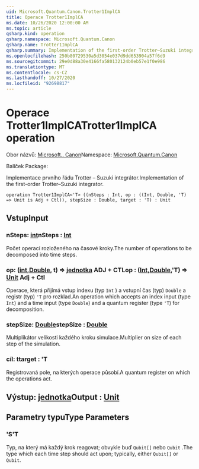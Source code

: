 ```yaml
---
uid: Microsoft.Quantum.Canon.Trotter1ImplCA
title: Operace Trotter1ImplCA
ms.date: 10/26/2020 12:00:00 AM
ms.topic: article
qsharp.kind: operation
qsharp.namespace: Microsoft.Quantum.Canon
qsharp.name: Trotter1ImplCA
qsharp.summary: Implementation of the first-order Trotter–Suzuki integrator.
ms.openlocfilehash: 250b80729530a5d3054e037d9dd653904a57f6d9
ms.sourcegitcommit: 29e0d88a30e4166fa580132124b0eb57e1f0e986
ms.translationtype: MT
ms.contentlocale: cs-CZ
ms.lasthandoff: 10/27/2020
ms.locfileid: "92698817"
---
```

# <a name="trotter1implca-operation"></a><span data-ttu-id="30004-102">Operace Trotter1ImplCA</span><span class="sxs-lookup"><span data-stu-id="30004-102">Trotter1ImplCA operation</span></span>

<span data-ttu-id="30004-103">Obor názvů: [Microsoft.. Canon](xref:Microsoft.Quantum.Canon)</span><span class="sxs-lookup"><span data-stu-id="30004-103">Namespace: [Microsoft.Quantum.Canon](xref:Microsoft.Quantum.Canon)</span></span>

<span data-ttu-id="30004-104">Balíček [](https://nuget.org/packages/)</span><span class="sxs-lookup"><span data-stu-id="30004-104">Package: [](https://nuget.org/packages/)</span></span>


<span data-ttu-id="30004-105">Implementace prvního řádu Trotter – Suzuki integrátor.</span><span class="sxs-lookup"><span data-stu-id="30004-105">Implementation of the first-order Trotter–Suzuki integrator.</span></span>

```qsharp
operation Trotter1ImplCA<'T> ((nSteps : Int, op : ((Int, Double, 'T) => Unit is Adj + Ctl)), stepSize : Double, target : 'T) : Unit
```


## <a name="input"></a><span data-ttu-id="30004-106">Vstup</span><span class="sxs-lookup"><span data-stu-id="30004-106">Input</span></span>

### <a name="nsteps--int"></a><span data-ttu-id="30004-107">nSteps: [int](xref:microsoft.quantum.lang-ref.int)</span><span class="sxs-lookup"><span data-stu-id="30004-107">nSteps : [Int](xref:microsoft.quantum.lang-ref.int)</span></span>

<span data-ttu-id="30004-108">Počet operací rozloženého na časové kroky.</span><span class="sxs-lookup"><span data-stu-id="30004-108">The number of operations to be decomposed into time steps.</span></span>


### <a name="op--intdoublet--unit-adj--ctl"></a><span data-ttu-id="30004-109">op: ([int](xref:microsoft.quantum.lang-ref.int),[Double](xref:microsoft.quantum.lang-ref.double), t) => [jednotka](xref:microsoft.quantum.lang-ref.unit) ADJ + CTL</span><span class="sxs-lookup"><span data-stu-id="30004-109">op : ([Int](xref:microsoft.quantum.lang-ref.int),[Double](xref:microsoft.quantum.lang-ref.double),'T) => [Unit](xref:microsoft.quantum.lang-ref.unit) Adj + Ctl</span></span>

<span data-ttu-id="30004-110">Operace, která přijímá vstup indexu (typ `Int` ) a vstupní čas (typ) `Double` a registr (typ) `'T` pro rozklad.</span><span class="sxs-lookup"><span data-stu-id="30004-110">An operation which accepts an index input (type `Int`) and a time input (type `Double`) and a quantum register (type `'T`) for decomposition.</span></span>


### <a name="stepsize--double"></a><span data-ttu-id="30004-111">stepSize: [Double](xref:microsoft.quantum.lang-ref.double)</span><span class="sxs-lookup"><span data-stu-id="30004-111">stepSize : [Double](xref:microsoft.quantum.lang-ref.double)</span></span>

<span data-ttu-id="30004-112">Multiplikátor velikosti každého kroku simulace.</span><span class="sxs-lookup"><span data-stu-id="30004-112">Multiplier on size of each step of the simulation.</span></span>


### <a name="target--t"></a><span data-ttu-id="30004-113">cíl: t</span><span class="sxs-lookup"><span data-stu-id="30004-113">target : 'T</span></span>

<span data-ttu-id="30004-114">Registrovaná pole, na kterých operace působí.</span><span class="sxs-lookup"><span data-stu-id="30004-114">A quantum register on which the operations act.</span></span>



## <a name="output--unit"></a><span data-ttu-id="30004-115">Výstup: [jednotka](xref:microsoft.quantum.lang-ref.unit)</span><span class="sxs-lookup"><span data-stu-id="30004-115">Output : [Unit](xref:microsoft.quantum.lang-ref.unit)</span></span>



## <a name="type-parameters"></a><span data-ttu-id="30004-116">Parametry typu</span><span class="sxs-lookup"><span data-stu-id="30004-116">Type Parameters</span></span>

### <a name="t"></a><span data-ttu-id="30004-117">'S</span><span class="sxs-lookup"><span data-stu-id="30004-117">'T</span></span>

<span data-ttu-id="30004-118">Typ, na který má každý krok reagovat; obvykle buď `Qubit[]` nebo `Qubit` .</span><span class="sxs-lookup"><span data-stu-id="30004-118">The type which each time step should act upon; typically, either `Qubit[]` or `Qubit`.</span></span>